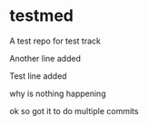 # testmed
A test repo for test track

Another line added

Test line added

why is nothing happening

ok so got it to do multiple commits

